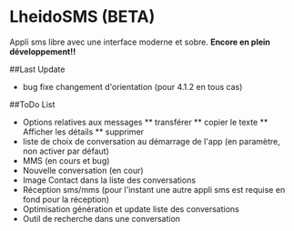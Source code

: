 LheidoSMS (BETA)
=========

Appli sms libre avec une interface moderne et sobre.
**Encore en plein développement!!**

##Last Update
 * bug fixe changement d'orientation (pour 4.1.2 en tous cas)

##ToDo List
 * Options relatives aux messages
 ** transférer
 ** copier le texte
 ** Afficher les détails
 ** supprimer
 * liste de choix de conversation au démarrage de l'app (en paramètre, non activer par défaut)
 * MMS (en cours et bug)
 * Nouvelle conversation (en cour)
 * Image Contact dans la liste des conversations
 * Réception sms/mms (pour l'instant une autre appli sms est requise en fond pour la réception)
 * Optimisation génération et update liste des conversations
 * Outil de recherche dans une conversation
